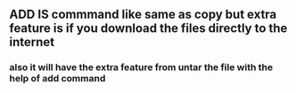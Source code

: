 ## ADD IS commmand  like same as copy but extra feature is  if you download the files directly to the internet



### also it will have the  extra feature from  untar the file with  the help of add command
